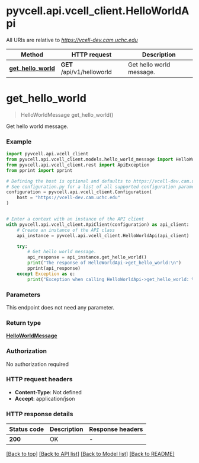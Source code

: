 # pyvcell.api.vcell_client.HelloWorldApi

All URIs are relative to *https://vcell-dev.cam.uchc.edu*

| Method                                                  | HTTP request               | Description              |
| ------------------------------------------------------- | -------------------------- | ------------------------ |
| [**get_hello_world**](HelloWorldApi.md#get_hello_world) | **GET** /api/v1/helloworld | Get hello world message. |

# **get_hello_world**

> HelloWorldMessage get_hello_world()

Get hello world message.

### Example

```python
import pyvcell.api.vcell_client
from pyvcell.api.vcell_client.models.hello_world_message import HelloWorldMessage
from pyvcell.api.vcell_client.rest import ApiException
from pprint import pprint

# Defining the host is optional and defaults to https://vcell-dev.cam.uchc.edu
# See configuration.py for a list of all supported configuration parameters.
configuration = pyvcell.api.vcell_client.Configuration(
    host = "https://vcell-dev.cam.uchc.edu"
)


# Enter a context with an instance of the API client
with pyvcell.api.vcell_client.ApiClient(configuration) as api_client:
    # Create an instance of the API class
    api_instance = pyvcell.api.vcell_client.HelloWorldApi(api_client)

    try:
        # Get hello world message.
        api_response = api_instance.get_hello_world()
        print("The response of HelloWorldApi->get_hello_world:\n")
        pprint(api_response)
    except Exception as e:
        print("Exception when calling HelloWorldApi->get_hello_world: %s\n" % e)
```

### Parameters

This endpoint does not need any parameter.

### Return type

[**HelloWorldMessage**](HelloWorldMessage.md)

### Authorization

No authorization required

### HTTP request headers

- **Content-Type**: Not defined
- **Accept**: application/json

### HTTP response details

| Status code | Description | Response headers |
| ----------- | ----------- | ---------------- |
| **200**     | OK          | -                |

[[Back to top]](#) [[Back to API list]](../README.md#documentation-for-api-endpoints) [[Back to Model list]](../README.md#documentation-for-models) [[Back to README]](../README.md)
